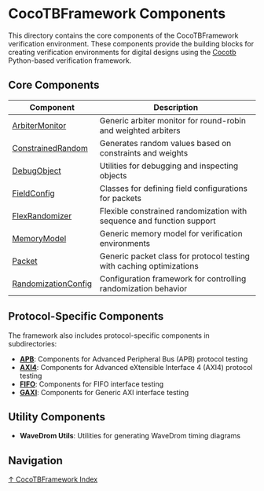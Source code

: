 # CocoTBFramework Components

This directory contains the core components of the CocoTBFramework verification environment. These components provide the building blocks for creating verification environments for digital designs using the [Cocotb](https://www.cocotb.org/) Python-based verification framework.

## Core Components

| Component | Description |
| --------- | ----------- |
| [ArbiterMonitor](arbiter_monitor.md) | Generic arbiter monitor for round-robin and weighted arbiters |
| [ConstrainedRandom](constrained_random.md) | Generates random values based on constraints and weights |
| [DebugObject](debug_object.md) | Utilities for debugging and inspecting objects |
| [FieldConfig](field_config.md) | Classes for defining field configurations for packets |
| [FlexRandomizer](flex_randomizer.md) | Flexible constrained randomization with sequence and function support |
| [MemoryModel](memory_model.md) | Generic memory model for verification environments |
| [Packet](packet.md) | Generic packet class for protocol testing with caching optimizations |
| [RandomizationConfig](randomization_config.md) | Configuration framework for controlling randomization behavior |

## Protocol-Specific Components

The framework also includes protocol-specific components in subdirectories:

- [**APB**](apb/index.md): Components for Advanced Peripheral Bus (APB) protocol testing
- [**AXI4**](axi4/index.md): Components for Advanced eXtensible Interface 4 (AXI4) protocol testing
- [**FIFO**](fifo/index.md): Components for FIFO interface testing
- [**GAXI**](gaxi/index.md): Components for Generic AXI interface testing

## Utility Components

- **WaveDrom Utils**: Utilities for generating WaveDrom timing diagrams

## Navigation

[↑ CocoTBFramework Index](../index.md)

